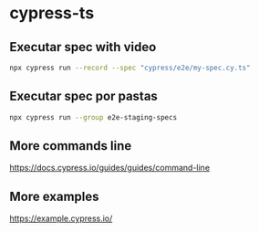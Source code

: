 # cypress-ts

## Executar spec with video

```bash
npx cypress run --record --spec "cypress/e2e/my-spec.cy.ts"
```

## Executar spec por pastas

```bash
npx cypress run --group e2e-staging-specs
```

## More commands line

https://docs.cypress.io/guides/guides/command-line

## More examples

https://example.cypress.io/
